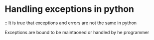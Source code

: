 # Handling exceptions in python

:: It is true that exceptions and errors are not the same in python

Exceptions are bound to be maintaoned or handled by he programmer
